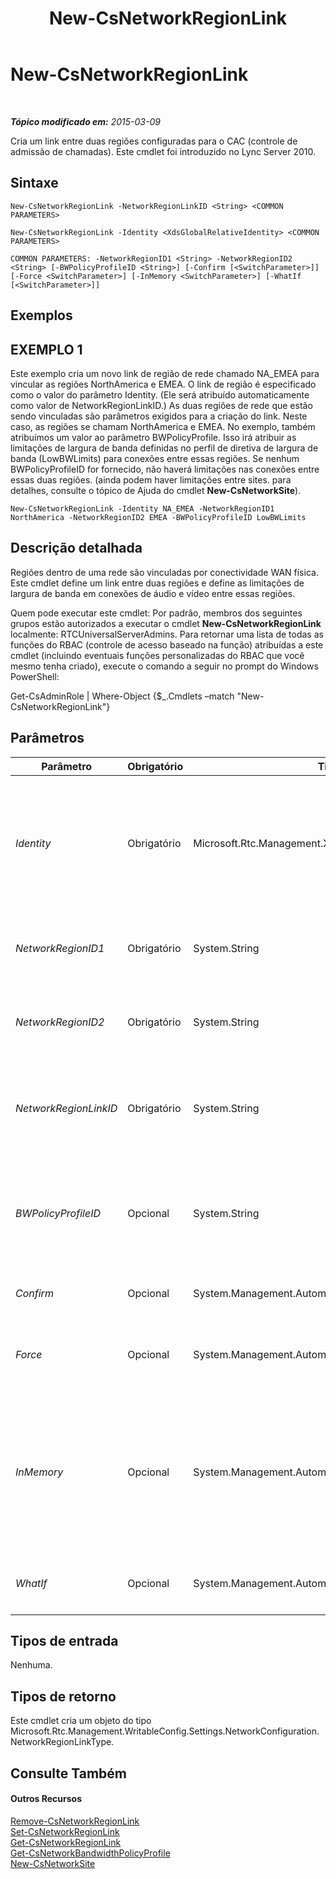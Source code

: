 ﻿---
title: New-CsNetworkRegionLink
TOCTitle: New-CsNetworkRegionLink
ms:assetid: 61a6a7be-8078-4d59-a78a-2f241f6bf800
ms:mtpsurl: https://technet.microsoft.com/pt-br/library/Gg398437(v=OCS.15)
ms:contentKeyID: 49306888
ms.date: 05/19/2016
mtps_version: v=OCS.15
ms.translationtype: HT
---

# New-CsNetworkRegionLink

 

_**Tópico modificado em:** 2015-03-09_

Cria um link entre duas regiões configuradas para o CAC (controle de admissão de chamadas). Este cmdlet foi introduzido no Lync Server 2010.

## Sintaxe

    New-CsNetworkRegionLink -NetworkRegionLinkID <String> <COMMON PARAMETERS>

    New-CsNetworkRegionLink -Identity <XdsGlobalRelativeIdentity> <COMMON PARAMETERS>

    COMMON PARAMETERS: -NetworkRegionID1 <String> -NetworkRegionID2 <String> [-BWPolicyProfileID <String>] [-Confirm [<SwitchParameter>]] [-Force <SwitchParameter>] [-InMemory <SwitchParameter>] [-WhatIf [<SwitchParameter>]]

## Exemplos

## EXEMPLO 1

Este exemplo cria um novo link de região de rede chamado NA\_EMEA para vincular as regiões NorthAmerica e EMEA. O link de região é especificado como o valor do parâmetro Identity. (Ele será atribuído automaticamente como valor de NetworkRegionLinkID.) As duas regiões de rede que estão sendo vinculadas são parâmetros exigidos para a criação do link. Neste caso, as regiões se chamam NorthAmerica e EMEA. No exemplo, também atribuímos um valor ao parâmetro BWPolicyProfile. Isso irá atribuir as limitações de largura de banda definidas no perfil de diretiva de largura de banda (LowBWLimits) para conexões entre essas regiões. Se nenhum BWPolicyProfileID for fornecido, não haverá limitações nas conexões entre essas duas regiões. (ainda podem haver limitações entre sites. para detalhes, consulte o tópico de Ajuda do cmdlet **New-CsNetworkSite**).

    New-CsNetworkRegionLink -Identity NA_EMEA -NetworkRegionID1 NorthAmerica -NetworkRegionID2 EMEA -BWPolicyProfileID LowBWLimits

## Descrição detalhada

Regiões dentro de uma rede são vinculadas por conectividade WAN física. Este cmdlet define um link entre duas regiões e define as limitações de largura de banda em conexões de áudio e vídeo entre essas regiões.

Quem pode executar este cmdlet: Por padrão, membros dos seguintes grupos estão autorizados a executar o cmdlet **New-CsNetworkRegionLink** localmente: RTCUniversalServerAdmins. Para retornar uma lista de todas as funções do RBAC (controle de acesso baseado na função) atribuídas a este cmdlet (incluindo eventuais funções personalizadas do RBAC que você mesmo tenha criado), execute o comando a seguir no prompt do Windows PowerShell:

Get-CsAdminRole | Where-Object {$\_.Cmdlets –match "New-CsNetworkRegionLink"}

## Parâmetros


<table>
<colgroup>
<col style="width: 25%" />
<col style="width: 25%" />
<col style="width: 25%" />
<col style="width: 25%" />
</colgroup>
<thead>
<tr class="header">
<th>Parâmetro</th>
<th>Obrigatório</th>
<th>Tipo</th>
<th>Descrição</th>
</tr>
</thead>
<tbody>
<tr class="odd">
<td><p><em>Identity</em></p></td>
<td><p>Obrigatório</p></td>
<td><p>Microsoft.Rtc.Management.Xds.XdsGlobalRelativeIdentity</p></td>
<td><p>Um identificador exclusivo para o link de região de rede recém-criado. Links de regiões de rede são criadas apenas em escopo global, então o identificador não precisa especificar um escopo. Em vez disso, ele contém uma cadeia de caracteres que é um nome único para identificação do link.</p></td>
</tr>
<tr class="even">
<td><p><em>NetworkRegionID1</em></p></td>
<td><p>Obrigatório</p></td>
<td><p>System.String</p></td>
<td><p>A identidade (NetworkRegionID) da região que está vinculada à região identificada pelo parâmetro NetworkRegionID2.</p></td>
</tr>
<tr class="odd">
<td><p><em>NetworkRegionID2</em></p></td>
<td><p>Obrigatório</p></td>
<td><p>System.String</p></td>
<td><p>A identidade (NetworkRegionID) da região que está vinculada à região identificada pelo parâmetro NetworkRegionID1.</p></td>
</tr>
<tr class="even">
<td><p><em>NetworkRegionLinkID</em></p></td>
<td><p>Obrigatório</p></td>
<td><p>System.String</p></td>
<td><p>O valor é o mesmo da Identity. Você não pode especificar tanto uma Identity quanto um NetworkRegionLinkID; o valor digitado para um será usado automaticamente para ambos.</p></td>
</tr>
<tr class="odd">
<td><p><em>BWPolicyProfileID</em></p></td>
<td><p>Opcional</p></td>
<td><p>System.String</p></td>
<td><p>A identidade do perfil de diretiva de largura de banda que definirá as limitações de largura de banda do link. Para recuperar uma lista de perfis disponíveis, chame o cmdlet <strong>Get-CsNetworkBandwidthPolicyProfile</strong>.</p></td>
</tr>
<tr class="even">
<td><p><em>Confirm</em></p></td>
<td><p>Opcional</p></td>
<td><p>System.Management.Automation.SwitchParameter</p></td>
<td><p>Solicita confirmação antes da execução do comando.</p></td>
</tr>
<tr class="odd">
<td><p><em>Force</em></p></td>
<td><p>Opcional</p></td>
<td><p>System.Management.Automation.SwitchParameter</p></td>
<td><p>Suprime todos os avisos de confirmação que seriam exibidos antes que as alterações sejam feitas.</p></td>
</tr>
<tr class="even">
<td><p><em>InMemory</em></p></td>
<td><p>Opcional</p></td>
<td><p>System.Management.Automation.SwitchParameter</p></td>
<td><p>Cria uma referência de objeto, sem na verdade executar o objeto como uma alteração permanente. Se a saída deste cmdlet for atribuída, chamando-o com este parâmetro a uma variável, você poderá realizar alterações às propriedades da referência do objeto e executar estas alterações, chamando-se o cmdlet coincidente Set- deste cmdlet.</p></td>
</tr>
<tr class="odd">
<td><p><em>WhatIf</em></p></td>
<td><p>Opcional</p></td>
<td><p>System.Management.Automation.SwitchParameter</p></td>
<td><p>Descreve o que aconteceria se o comando fosse executado sem ser executado de fato.</p></td>
</tr>
</tbody>
</table>


## Tipos de entrada

Nenhuma.

## Tipos de retorno

Este cmdlet cria um objeto do tipo Microsoft.Rtc.Management.WritableConfig.Settings.NetworkConfiguration.NetworkRegionLinkType.

## Consulte Também

#### Outros Recursos

[Remove-CsNetworkRegionLink](remove-csnetworkregionlink.md)  
[Set-CsNetworkRegionLink](set-csnetworkregionlink.md)  
[Get-CsNetworkRegionLink](get-csnetworkregionlink.md)  
[Get-CsNetworkBandwidthPolicyProfile](get-csnetworkbandwidthpolicyprofile.md)  
[New-CsNetworkSite](new-csnetworksite.md)

